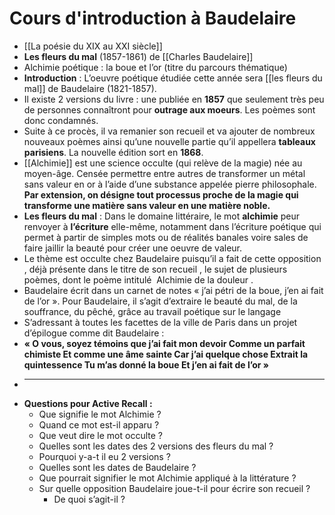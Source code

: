 # Cours d'introduction à Baudelaire
* [[La poésie du XIX au XXI siècle]]
* ****Les fleurs du mal**** (1857-1861) de [[Charles Baudelaire]]
* Alchimie poétique : la boue et l’or (titre du parcours thématique)
* **Introduction** : L’oeuvre poétique étudiée cette année sera [[les fleurs du mal]] de Baudelaire (1821-1857).
* Il existe 2 versions du livre : une publiée en **1857** que seulement très peu de personnes connaîtront pour **outrage aux moeurs**. Les poèmes sont donc condamnés.
* Suite à ce procès, il va remanier son recueil et va ajouter de nombreux nouveaux poèmes ainsi qu’une nouvelle partie qu’il appellera **tableaux parisiens**. La nouvelle édition sort en **1868**.
* [[Alchimie]] est une science occulte (qui relève de la magie) née au moyen-âge. Censée permettre entre autres de transformer un métal sans valeur en or à l’aide d’une substance appelée pierre philosophale. **Par extension, on désigne tout processus proche de la magie qui transforme une matière sans valeur en une matière noble.**
* ****Les fleurs du mal**** : Dans le domaine littéraire, le mot **alchimie** peur renvoyer à **l’écriture** elle-même, notamment dans l’écriture poétique qui permet à partir de simples mots ou de réalités banales voire sales de faire jaillir la beauté pour créer une oeuvre de valeur.
* Le thème est occulte chez Baudelaire puisqu’il a fait de cette opposition , déjà présente dans le titre de son recueil , le sujet de plusieurs poèmes, dont le poème intitulé  Alchimie de la douleur .
* Baudelaire écrit dans un carnet de notes « j’ai pétri de la boue, j’en ai fait de l’or ». Pour Baudelaire, il s’agit d’extraire le beauté du mal, de la souffrance, du pêché, grâce au travail poétique sur le langage
* S’adressant à toutes les facettes de la ville de Paris dans un projet d’épilogue comme dit Baudelaire :
* **« O vous, soyez témoins que j’ai fait mon devoir
Comme un parfait chimiste
Et comme une âme sainte
Car j’ai quelque chose
Extrait la quintessence
Tu m’as donné la boue
Et j’en ai fait de l’or »**
* ---
* **Questions pour Active Recall :**
	* Que signifie le mot Alchimie ?
	* Quand ce mot est-il apparu ?
	* Que veut dire le mot occulte ?
	* Quelles sont les dates des 2 versions des fleurs du mal ?
	* Pourquoi y-a-t il eu 2 versions ?
	* Quelles sont les dates de Baudelaire ?
	* Que pourrait signifier le mot Alchimie appliqué à la littérature ?
	* Sur quelle opposition Baudelaire joue-t-il pour écrire son recueil ?
		* De quoi s’agit-il ?